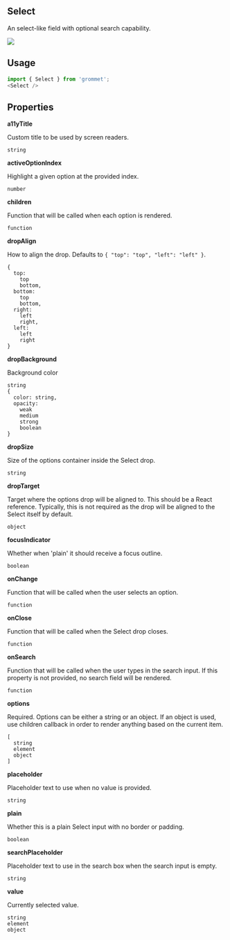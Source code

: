 ## Select
An select-like field with optional search capability.

[![](https://codesandbox.io/static/img/play-codesandbox.svg)](https://codesandbox.io/s/github/grommet/grommet-sandbox?initialpath=select&module=%2Fsrc%2FSelect.js)
## Usage

```javascript
import { Select } from 'grommet';
<Select />
```

## Properties

**a11yTitle**

Custom title to be used by screen readers.

```
string
```

**activeOptionIndex**

Highlight a given option at the provided index.

```
number
```

**children**

Function that will be called when each option is rendered.

```
function
```

**dropAlign**

How to align the drop. Defaults to `{
  "top": "top",
  "left": "left"
}`.

```
{
  top: 
    top
    bottom,
  bottom: 
    top
    bottom,
  right: 
    left
    right,
  left: 
    left
    right
}
```

**dropBackground**

Background color

```
string
{
  color: string,
  opacity: 
    weak
    medium
    strong
    boolean
}
```

**dropSize**

Size of the options container inside the Select drop.

```
string
```

**dropTarget**

Target where the options drop will be aligned to. This should be
      a React reference. Typically, this is not required as the drop will be
      aligned to the Select itself by default.

```
object
```

**focusIndicator**

Whether when 'plain' it should receive a focus outline.

```
boolean
```

**onChange**

Function that will be called when the user selects an option.

```
function
```

**onClose**

Function that will be called when the Select drop closes.

```
function
```

**onSearch**

Function that will be called when the user types in the search input.
If this property is not provided, no search field will be rendered.

```
function
```

**options**

Required. Options can be either a string or an object. If an object is used, use children callback
in order to render anything based on the current item.

```
[
  string
  element
  object
]
```

**placeholder**

Placeholder text to use when no value is provided.

```
string
```

**plain**

Whether this is a plain Select input with no border or padding.

```
boolean
```

**searchPlaceholder**

Placeholder text to use in the search box when the search input is empty.

```
string
```

**value**

Currently selected value.

```
string
element
object
```
  
